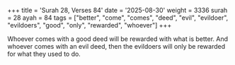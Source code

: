 +++
title = 'Surah 28, Verses 84'
date = '2025-08-30'
weight = 3336
surah = 28
ayah = 84
tags = ["better", "come", "comes", "deed", "evil", "evildoer", "evildoers", "good", "only", "rewarded", "whoever"]
+++

Whoever comes with a good deed will be rewarded with what is better. And whoever comes with an evil deed, then the evildoers will only be rewarded for what they used to do.